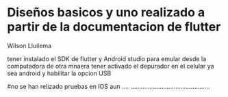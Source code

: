 # Diseños basicos y uno realizado a partir de la documentacion de flutter 

Wilson Lluilema

tener instalado el SDK de flutter y Android studio para emular desde la computadora
de otra mnaera tener activado el depurador en el celular ya sea android y habilitar la opcion USB

#no se han relizado pruebas en IOS aun .... 
..............................................
